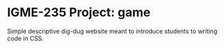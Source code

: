 # IGME-235 Project: game
Simple descriptive dig-dug website meant to introduce students to writing code in CSS. 
